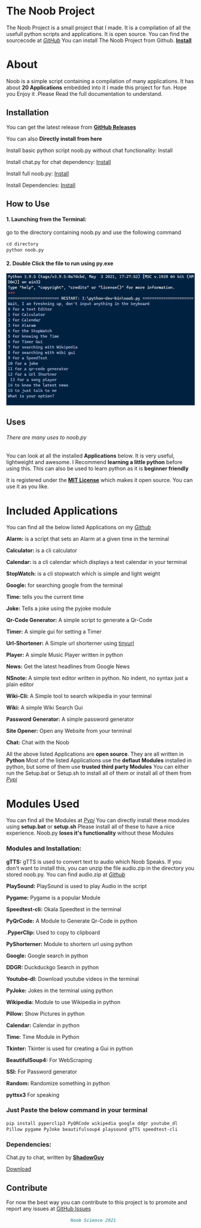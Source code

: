 # The Noob Project

 The Noob Project is a small project that I made.
 It is a compilation of all the usefull python scripts and applications.
 It is open source. You can find the sourcecode at [*GitHub*](https://github.com/newtoallofthis123/Noob)
 You can install The Noob Project from Github. [**Install**](https://newtoallofthis123.github.io/Noob)

# About

 Noob is a simple script containing a compilation of many applications.
 It has about **20 Applications** embedded into it
 I made this project for fun. Hope you Enjoy it
 .Please Read the full documentation to understand.



## Installation

You can get the latest release from [**GitHub Releases**](https://github.com/newtoallofthis123/Noob/releases)

You can also **Directly install from here**

Install basic python script noob.py without chat functionality: Install

Install chat.py for chat dependency: [Install]()

Install full noob.py: [Install]()

Install Dependencies: [Install]()



## How to Use

#### 1. Launching from the Terminal:

go to the directory containing noob.py and use the following command

```Launching from the terminal
cd directory
python noob.py
```

#### 2. Double Click the file to run using py.exe
![noob_example](https://github.com/newtoallofthis123/Noob/blob/main/Assets/noob_example1.png)


## Uses

###### There are many uses to noob.py

You can look at all the installed **Applications** below. It is very useful, lightweight and awesome. I Recommend **learning a little python**  before using this. This can also be used to learn python as it is **beginner friendly**

It is registered under the [**MIT License**](https://mit-license.org/) which makes it open source. You can use it as you like.



# Included Applications

You can find all the below listed Applications on my [*Github*](https://github.com/newtoallofthis123)

**Alarm:** is a script that sets an Alarm at a given time in the terminal

**Calculator:** is a cli calculator 

**Calendar:** is a cli calendar which displays a text calendar in your terminal

**StopWatch:** is a cli stopwatch which is simple and light weight

**Google:** for searching google from the terminal

**Time:** tells you the current time

**Joke:** Tells a joke using the pyjoke module

**Qr-Code Generator:** A simple script to generate a Qr-Code

**Timer:** A simple gui for setting a Timer

**Url-Shortener:** A Simple url shorterner using [tinyurl](https://tinyurl.com)

**Player:** A simple Music Player written in python

**News:** Get the latest headlines from Google News

**NSnote:** A simple text editor written in python. No indent, no syntax just a plain editor

**Wiki-Cli:** A Simple tool to search wikipedia in your terminal

**Wiki:** A simple Wiki Search Gui

**Password Generator:** A simple password generator

**Site Opener:** Open any Website from your terminal

**Chat:** Chat with the Noob

All the above listed Applications are **open source**.
They are all written in **Python**
Most of the listed Applications use the **deflaut Modules** installed in python, but some of them use **trusted third party Modules**
You can either run the Setup.bat or Setup.sh to install all of them or install all of them from [*Pypi*](https://pypi.org)

# Modules Used

You can find all the Modules at [*Pypi*](https://pypi.org)
You can directly install these modules using **setup.bat** or **setup.sh**
Please install all of these to have a nice experience.
Noob.py **loses it's functionality** without these Modules

### Modules and Installation:

**gTTS:** gTTS is used to convert text to audio which Noob Speaks. If you don't want to install this, you can unzip the file audio.zip in the directory you stored noob.py. You can find audio.zip at [*Github*](https://github.com/newtoallofthis123/Noob/Assets/)

 **PlaySound:** PlaySound is used to play Audio in the script
 
**Pygame:** Pygame is a popular Module

**Speedtest-cli:** Okala Speedtest in the terminal

**PyQrCode:** A Module to Generate Qr-Code in python

.**PyperClip:** Used to copy to clipboard

**PyShorterner:** Module to shortern url using python

**Google:** Google search in python

**DDGR:** Duckduckgo Search in python

**Youtube-dl:** Download youtube videos in the terminal

**PyJoke:** Jokes in the terminal using python

**Wikipedia:** Module to use Wikipedia in python

**Pillow:** Show Pictures in python

**Calendar:** Calendar in python

**Time:** Time Module in Python

**Tkinter:** Tkinter is used for creating a Gui in python

**BeautifulSoup4:** For WebScraping

**SSl:** For Password generator

**Random:** Randomize something in python

**pyttsx3** For speaking

### Just Paste the below command in your terminal

```
pip install pyperclip3 PyQRCode wikipedia google ddgr youtube_dl Pillow pygame PyJoke beautifulsoup4 playsound gTTS speedtest-cli
```

### Dependencies:

Chat.py to chat, written by [**ShadowGuy**]()

[Download]()



## Contribute

For now the best way you can contribute to this project is to promote and report any issues at [GitHub Issues](https://github.com/newtoallofthis123/Noob/issues)



```markdown
                        Noob Science 2021
```
